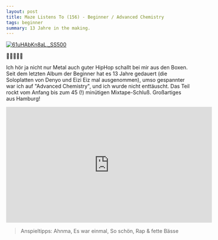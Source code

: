 ```yaml
---
layout: post
title: Maze Listens To (156) - Beginner / Advanced Chemistry
tags: beginner
summary: 13 Jahre in the making.
---
```


[![61uHAbKn8aL._SS500](/uploads/2016/09/61uHAbKn8aL._SS500-300x300.jpg)](https://itun.es/at/xSKHcb)

🤘🤘🤘🤘🤘

Ich hör ja nicht nur Metal auch guter HipHop schallt bei mir aus den Boxen. Seit dem letzten Album der Beginner hat es 13 Jahre gedauert (die Soloplatten von Denyo und Eizi Eiz mal ausgenommen), umso gespannter war ich auf "Advanced Chemistry", und ich wurde nicht enttäuscht. Das Teil rockt vom Anfang bis zum 45 (!) minütigen Mixtape-Schluß. Großartiges aus Hamburg!

<div class="embed-container">
<iframe width="560" height="315" src="https://www.youtube.com/embed/tqYfC1eV568" frameborder="0" allow="autoplay; encrypted-media" allowfullscreen></iframe>
</div>

> Anspieltipps: Ahnma, Es war einmal, So schön, Rap & fette Bässe
